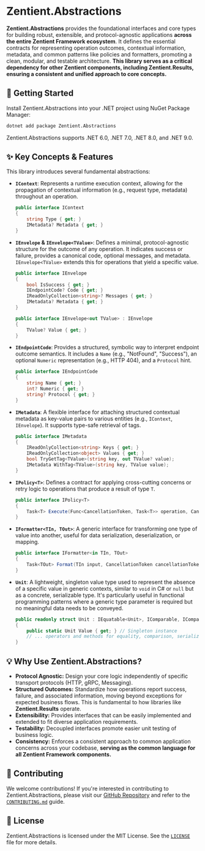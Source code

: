 # Zentient.Abstractions

**Zentient.Abstractions** provides the foundational interfaces and core types for building robust, extensible, and protocol-agnostic applications **across the entire Zentient Framework ecosystem**. It defines the essential contracts for representing operation outcomes, contextual information, metadata, and common patterns like policies and formatters, promoting a clean, modular, and testable architecture. **This library serves as a critical dependency for other Zentient components, including Zentient.Results, ensuring a consistent and unified approach to core concepts.**

## 🚀 Getting Started

Install Zentient.Abstractions into your .NET project using NuGet Package Manager:

```bash
dotnet add package Zentient.Abstractions
````

Zentient.Abstractions supports .NET 6.0, .NET 7.0, .NET 8.0, and .NET 9.0.

## ✨ Key Concepts & Features

This library introduces several fundamental abstractions:

  * **`IContext`**: Represents a runtime execution context, allowing for the propagation of contextual information (e.g., request type, metadata) throughout an operation.

    ```csharp
    public interface IContext
    {
        string Type { get; }
        IMetadata? Metadata { get; }
    }
    ```

  * **`IEnvelope` & `IEnvelope<TValue>`**: Defines a minimal, protocol-agnostic structure for the outcome of any operation. It indicates success or failure, provides a canonical code, optional messages, and metadata. `IEnvelope<TValue>` extends this for operations that yield a specific value.

    ```csharp
    public interface IEnvelope
    {
        bool IsSuccess { get; }
        IEndpointCode? Code { get; }
        IReadOnlyCollection<string>? Messages { get; }
        IMetadata? Metadata { get; }
    }

    public interface IEnvelope<out TValue> : IEnvelope
    {
        TValue? Value { get; }
    }
    ```

  * **`IEndpointCode`**: Provides a structured, symbolic way to interpret endpoint outcome semantics. It includes a `Name` (e.g., "NotFound", "Success"), an optional `Numeric` representation (e.g., HTTP 404), and a `Protocol` hint.

    ```csharp
    public interface IEndpointCode
    {
        string Name { get; }
        int? Numeric { get; }
        string? Protocol { get; }
    }
    ```

  * **`IMetadata`**: A flexible interface for attaching structured contextual metadata as key-value pairs to various entities (e.g., `IContext`, `IEnvelope`). It supports type-safe retrieval of tags.

    ```csharp
    public interface IMetadata
    {
        IReadOnlyCollection<string> Keys { get; }
        IReadOnlyCollection<object> Values { get; }
        bool TryGetTag<TValue>(string key, out TValue? value);
        IMetadata WithTag<TValue>(string key, TValue value);
    }
    ```

  * **`IPolicy<T>`**: Defines a contract for applying cross-cutting concerns or retry logic to operations that produce a result of type `T`.

    ```csharp
    public interface IPolicy<T>
    {
        Task<T> Execute(Func<CancellationToken, Task<T>> operation, CancellationToken cancellationToken = default);
    }
    ```

  * **`IFormatter<TIn, TOut>`**: A generic interface for transforming one type of value into another, useful for data serialization, deserialization, or mapping.

    ```csharp
    public interface IFormatter<in TIn, TOut>
    {
        Task<TOut> Format(TIn input, CancellationToken cancellationToken = default);
    }
    ```

  * **`Unit`**: A lightweight, singleton value type used to represent the absence of a specific value in generic contexts, similar to `void` in C\# or `null` but as a concrete, serializable type. It's particularly useful in functional programming patterns where a generic type parameter is required but no meaningful data needs to be conveyed.

    ```csharp
    public readonly struct Unit : IEquatable<Unit>, IComparable, IComparable<Unit>
    {
        public static Unit Value { get; } // Singleton instance
        // ... operators and methods for equality, comparison, serialization
    }
    ```

## 💡 Why Use Zentient.Abstractions?

  * **Protocol Agnostic:** Design your core logic independently of specific transport protocols (HTTP, gRPC, Messaging).
  * **Structured Outcomes:** Standardize how operations report success, failure, and associated information, moving beyond exceptions for expected business flows. This is fundamental to how libraries like **Zentient.Results** operate.
  * **Extensibility:** Provides interfaces that can be easily implemented and extended to fit diverse application requirements.
  * **Testability:** Decoupled interfaces promote easier unit testing of business logic.
  * **Consistency:** Enforces a consistent approach to common application concerns across your codebase, **serving as the common language for all Zentient Framework components.**

## 🤝 Contributing

We welcome contributions\! If you're interested in contributing to Zentient.Abstractions, please visit our [GitHub Repository](https://github.com/ulfbou/Zentient.Endpoints) and refer to the [`CONTRIBUTING.md`](https://www.google.com/search?q=https://github.com/ulfbou/Zentient.Endpoints/blob/main/CONTRIBUTING.md) guide.

## 📄 License

Zentient.Abstractions is licensed under the MIT License. See the [`LICENSE`](https://www.google.com/search?q=https://github.com/ulfbou/Zentient.Endpoints/blob/main/LICENSE) file for more details.
